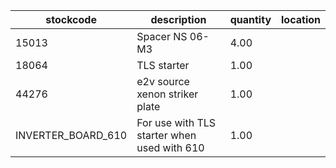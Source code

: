 |stockcode|description|quantity|location|
|---------|-----------|--------|--------|
|15013|Spacer NS 06-M3|4.00||
|18064|TLS starter|1.00||
|44276|e2v source xenon striker plate|1.00||
|INVERTER_BOARD_610|For use with TLS starter when used with 610|1.00||
